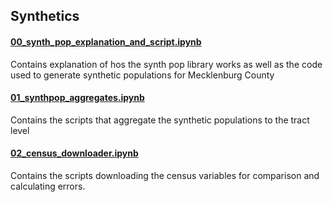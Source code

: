 ## Synthetics


#### [00_synth_pop_explanation_and_script.ipynb](https://github.com/darebrawley/asa_synthetics/blob/master/00_synth_pop_explanation_and_script.ipynb)
Contains explanation of hos the synth pop library works as well as the code used to generate synthetic populations for Mecklenburg County

####  [01_synthpop_aggregates.ipynb](https://github.com/darebrawley/asa_synthetics/blob/master/01_synthpop_aggregates.ipynb)
Contains the scripts that aggregate the synthetic populations to the tract level

#### [02_census_downloader.ipynb](https://github.com/darebrawley/asa_synthetics/blob/master/02_census_downloader.ipynb)
Contains the scripts downloading the census variables for comparison and calculating errors.
